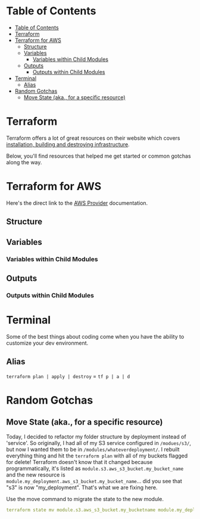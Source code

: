 # Table of Contents
- [Table of Contents](#table-of-contents)
- [Terraform](#terraform)
- [Terraform for AWS](#terraform-for-aws)
  - [Structure](#structure)
  - [Variables](#variables)
    - [Variables within Child Modules](#variables-within-child-modules)
  - [Outputs](#outputs)
    - [Outputs within Child Modules](#outputs-within-child-modules)
- [Terminal](#terminal)
  - [Alias](#alias)
- [Random Gotchas](#random-gotchas)
  - [Move State (aka., for a specific resource)](#move-state-aka-for-a-specific-resource)


# Terraform 
Terraform offers a lot of great resources on their website which covers [installation, building and destroying infrastructure](https://developer.hashicorp.com/tutorials/library?product=terraform). 

Below, you'll find resources that helped me get started or common gotchas along the way. 

# Terraform for AWS
Here's the direct link to the [AWS Provider](https://registry.terraform.io/providers/hashicorp/aws/latest/docs) documentation. 

## Structure

## Variables 

### Variables within Child Modules

## Outputs

### Outputs within Child Modules

# Terminal
Some of the best things about coding come when you have the ability to customize your dev environment. 

## Alias 
`terraform plan | apply | destroy` = `tf p | a | d`

# Random Gotchas
## Move State (aka., for a specific resource)
Today, I decided to refactor my folder structure by deployment instead of 'service'. So originally, I had all of my S3 service configured in `/modues/s3/`, but now I wanted them to be in `/modules/whateverdeployment/`. I rebuilt everything thing and hit the `terraform plan` with all of my buckets flagged for delete! 
Terraform doesn't know that it changed because programmatically, it's listed as `module.s3.aws_s3_bucket.my_bucket_name` and the new resource is `module.my_deployment.aws_s3_bucket.my_bucket_name`... did you see that "s3" is now "my_deployment". That's what we are fixing here. 

Use the move command to migrate the state to the new module. 

```YAML
terraform state mv module.s3.aws_s3_bucket.my_bucketname module.my_deployment.aws_s3_bucket.my_bucket
```